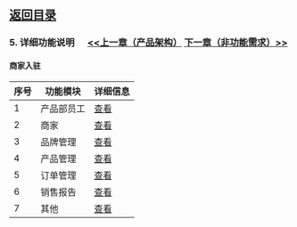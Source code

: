 
## [返回目录](../readme.md)   
### 5. 详细功能说明 &nbsp;&nbsp;&nbsp;&nbsp; [<<上一章（产品架构）](./4_Structure.md) [下一章（非功能需求）>>](./6_NotFunction.md)

#### 商家入驻

序号 |      功能模块     |  详细信息
---- | ----------------|  -------
  1  |     产品部员工    | [查看](./Z5001.md)
  2  |       商家       | [查看](./Z5002.md)
  3  |     品牌管理     | [查看](./Z5003.md)
  4  |     产品管理     | [查看](./Z5004.md)
  5  |     订单管理     | [查看](./Z5005.md)
  6  |     销售报告     | [查看](./Z5006.md)
  7  |       其他       |[查看](./Z5007.md)
 